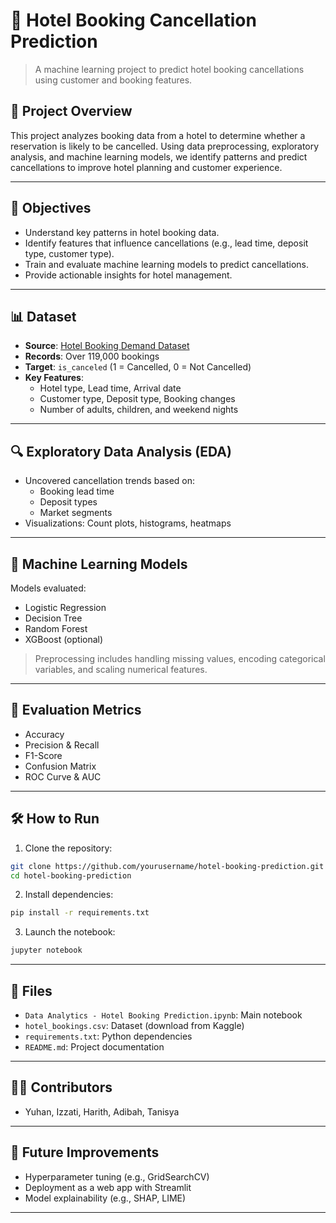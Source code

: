 
# 🏨 Hotel Booking Cancellation Prediction

> A machine learning project to predict hotel booking cancellations using customer and booking features.

## 📘 Project Overview

This project analyzes booking data from a hotel to determine whether a reservation is likely to be cancelled. Using data preprocessing, exploratory analysis, and machine learning models, we identify patterns and predict cancellations to improve hotel planning and customer experience.

---

## 🎯 Objectives

- Understand key patterns in hotel booking data.
- Identify features that influence cancellations (e.g., lead time, deposit type, customer type).
- Train and evaluate machine learning models to predict cancellations.
- Provide actionable insights for hotel management.

---

## 📊 Dataset

- **Source**: [Hotel Booking Demand Dataset](https://www.kaggle.com/datasets/jessemostipak/hotel-booking-demand)
- **Records**: Over 119,000 bookings
- **Target**: `is_canceled` (1 = Cancelled, 0 = Not Cancelled)
- **Key Features**:
  - Hotel type, Lead time, Arrival date
  - Customer type, Deposit type, Booking changes
  - Number of adults, children, and weekend nights

---

## 🔍 Exploratory Data Analysis (EDA)

- Uncovered cancellation trends based on:
  - Booking lead time
  - Deposit types
  - Market segments
- Visualizations: Count plots, histograms, heatmaps

---

## 🧠 Machine Learning Models

Models evaluated:
- Logistic Regression
- Decision Tree
- Random Forest
- XGBoost (optional)

> Preprocessing includes handling missing values, encoding categorical variables, and scaling numerical features.

---

## 🧪 Evaluation Metrics

- Accuracy
- Precision & Recall
- F1-Score
- Confusion Matrix
- ROC Curve & AUC

---

## 🛠️ How to Run

1. Clone the repository:
```bash
git clone https://github.com/yourusername/hotel-booking-prediction.git
cd hotel-booking-prediction
```

2. Install dependencies:
```bash
pip install -r requirements.txt
```

3. Launch the notebook:
```bash
jupyter notebook
```

---

## 📁 Files

- `Data Analytics - Hotel Booking Prediction.ipynb`: Main notebook
- `hotel_bookings.csv`: Dataset (download from Kaggle)
- `requirements.txt`: Python dependencies
- `README.md`: Project documentation

---

## 🧑‍💻 Contributors

- Yuhan, Izzati, Harith, Adibah, Tanisya

---

## 📌 Future Improvements

- Hyperparameter tuning (e.g., GridSearchCV)
- Deployment as a web app with Streamlit
- Model explainability (e.g., SHAP, LIME)

---
